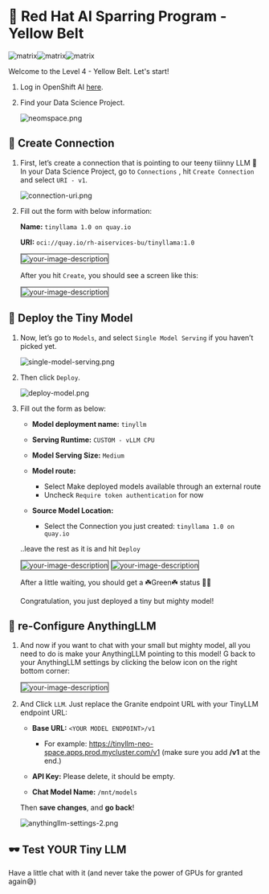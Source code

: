 # 🚪 Red Hat AI Sparring Program - Yellow Belt

![matrix](https://media.giphy.com/media/v1.Y2lkPTc5MGI3NjExeWQ5YmVhMDVoMHZnemluNTlnbDIzcnBjMW81aHozcnh3MW9qMG51MCZlcD12MV9naWZzX3NlYXJjaCZjdD1n/sULKEgDMX8LcI/giphy.gif)![matrix](https://media.giphy.com/media/v1.Y2lkPTc5MGI3NjExeWQ5YmVhMDVoMHZnemluNTlnbDIzcnBjMW81aHozcnh3MW9qMG51MCZlcD12MV9naWZzX3NlYXJjaCZjdD1n/sULKEgDMX8LcI/giphy.gif)![matrix](https://media.giphy.com/media/v1.Y2lkPTc5MGI3NjExeWQ5YmVhMDVoMHZnemluNTlnbDIzcnBjMW81aHozcnh3MW9qMG51MCZlcD12MV9naWZzX3NlYXJjaCZjdD1n/sULKEgDMX8LcI/giphy.gif)

Welcome to the Level 4 - Yellow Belt. Let's start! 

1. Log in OpenShift AI [here](http://red.ht/rhoai-bu-cluster).

2. Find your Data Science Project.

    ![neomspace.png](./images/neomspace.png)

## 💊 Create Connection

1. First, let’s create a connection that is pointing to our teeny tiiinny LLM 💚 In your Data Science Project, go to `Connections` , hit `Create Connection` and  select `URI - v1`.

    ![connection-uri.png](./images/connection-uri.png)

2. Fill out the form with below information:

	**Name:** `tinyllama 1.0 on quay.io`

    **URI:** `oci://quay.io/rh-aiservices-bu/tinyllama:1.0`

    <img src= "./images/connection-uri-2.png" alt="your-image-description" style="border: 2px solid grey;">

    After you hit `Create`, you should see a screen like this:

    <img src= "./images/connection-uri-3.png" alt="your-image-description" style="border: 2px solid grey;">


## 🔴 Deploy the Tiny Model

1. Now,  let’s go to `Models`, and select `Single Model Serving` if you haven’t picked yet.

    ![single-model-serving.png](./images/single-model-serving.png)

2. Then click `Deploy`.

    ![deploy-model.png](./images/deploy-model.png)

3. Fill out the form as below:

    - **Model deployment name:** `tinyllm`

    - **Serving Runtime:** `CUSTOM - vLLM CPU`

   -  **Model Serving Size:** `Medium`

    - **Model route:**
        - Select Make deployed models available through an external route
        - Uncheck `Require token authentication` for now

    - **Source Model Location:**

        - Select the Connection you just created: `tinyllama 1.0 on quay.io`
  
    ..leave the rest as it is and hit `Deploy`

    <img src= "./images/deploy-model-2.png" alt="your-image-description" style="border: 2px solid grey;">
    <img src= "./images/deploy-model-3.png" alt="your-image-description" style="border: 2px solid grey;">

    After a little waiting, you should get a ☘️Green☘️ status 🎉🎉

    Congratulation, you just deployed a tiny but mighty model!

## 🔵 re-Configure AnythingLLM

1. And now if you want to chat with your small but mighty model, all you need to do is make your AnythingLLM pointing to this model! G back to your AnythingLLM settings by clicking the below icon on the right bottom corner:

    <img src= "./images/anythingllm-settings.png" alt="your-image-description" style="border: 2px solid grey;">


2. And Click `LLM`. Just replace the Granite endpoint URL with your TinyLLM endpoint URL:

    - **Base URL:** `<YOUR MODEL ENDPOINT>/v1`
  
      - For example: https://tinyllm-neo-space.apps.prod.mycluster.com/v1 (make sure you add **/v1** at the end.)

    - **API Key:** Please delete, it should be empty.

   -  **Chat Model Name:** `/mnt/models`

    Then **save changes**, and **go back**!

    ![anythingllm-settings-2.png](./images/anythingllm-settings-2.png)

## 🕶️ Test YOUR Tiny LLM

Have a little chat with it (and never take the power of GPUs for granted again😅)
